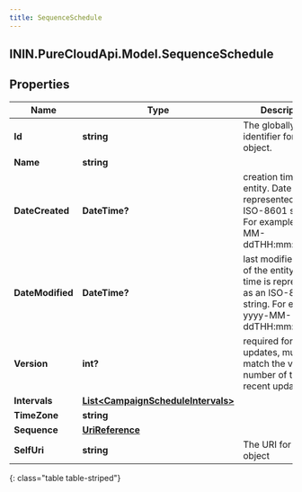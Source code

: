 ```yaml
---
title: SequenceSchedule
---
```

## ININ.PureCloudApi.Model.SequenceSchedule

## Properties

|Name | Type | Description | Notes|
|------------ | ------------- | ------------- | -------------|
| **Id** | **string** | The globally unique identifier for the object. | [optional] |
| **Name** | **string** |  | [optional] |
| **DateCreated** | **DateTime?** | creation time of the entity. Date time is represented as an ISO-8601 string. For example: yyyy-MM-ddTHH:mm:ss.SSSZ | [optional] |
| **DateModified** | **DateTime?** | last modified time of the entity. Date time is represented as an ISO-8601 string. For example: yyyy-MM-ddTHH:mm:ss.SSSZ | [optional] |
| **Version** | **int?** | required for updates, must match the version number of the most recent update | [optional] |
| **Intervals** | [**List&lt;CampaignScheduleIntervals&gt;**](CampaignScheduleIntervals.html) |  | [optional] |
| **TimeZone** | **string** |  | [optional] |
| **Sequence** | [**UriReference**](UriReference.html) |  | [optional] |
| **SelfUri** | **string** | The URI for this object | [optional] |
{: class="table table-striped"}


